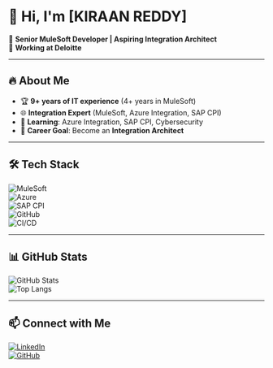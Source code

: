 # 👋 Hi, I'm [KIRAAN REDDY]  
🚀 **Senior MuleSoft Developer | Aspiring Integration Architect**  
💼 **Working at Deloitte**  

---

## 🔥 About Me  
- 🏆 **9+ years of IT experience** (4+ years in MuleSoft)  
- 🌐 **Integration Expert** (MuleSoft, Azure Integration, SAP CPI)  
- 📖 **Learning**: Azure Integration, SAP CPI, Cybersecurity  
- 🎯 **Career Goal**: Become an **Integration Architect**  

---

## 🛠 Tech Stack  
![MuleSoft](https://img.shields.io/badge/-MuleSoft-0052CC?style=flat&logo=mulesoft&logoColor=white)  
![Azure](https://img.shields.io/badge/-Azure-0078D4?style=flat&logo=microsoft-azure&logoColor=white)  
![SAP CPI](https://img.shields.io/badge/-SAP%20CPI-0FAAFF?style=flat&logo=sap&logoColor=white)  
![GitHub](https://img.shields.io/badge/-GitHub-181717?style=flat&logo=github&logoColor=white)  
![CI/CD](https://img.shields.io/badge/-CI/CD-17a2b8?style=flat&logo=jenkins&logoColor=white)  

---

## 📊 GitHub Stats  
![GitHub Stats](https://github-readme-stats.vercel.app/api?username=yourusername&show_icons=true&theme=dark)  
![Top Langs](https://github-readme-stats.vercel.app/api/top-langs/?username=yourusername&layout=compact&theme=dark)  

---

## 📫 Connect with Me  
[![LinkedIn](https://img.shields.io/badge/LinkedIn-%230077B5.svg?style=flat&logo=linkedin&logoColor=white)](https://www.linkedin.com/in/yourlinkedin/)  
[![GitHub](https://img.shields.io/badge/GitHub-%23181717.svg?style=flat&logo=github&logoColor=white)](https://github.com/yourusername/)  
